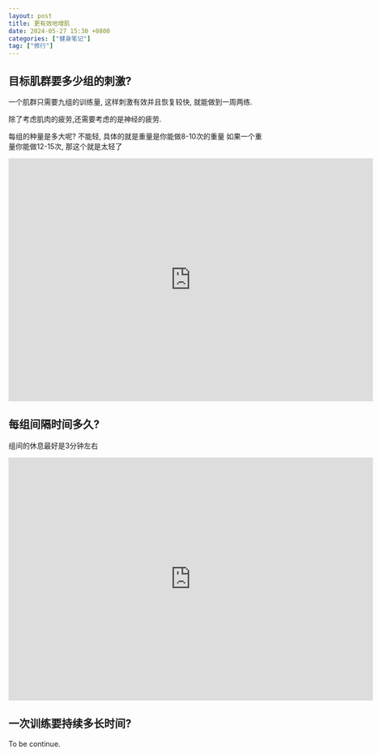 ```yaml
---
layout: post
title: 更有效地增肌
date: 2024-05-27 15:30 +0800
categories: ["健身笔记"]
tag: ["修行"]
---
```




## 目标肌群要多少组的刺激?

一个肌群只需要九组的训练量, 这样刺激有效并且恢复较快, 就能做到一周两练.

除了考虑肌肉的疲劳,还需要考虑的是神经的疲劳.

每组的种量是多大呢? 不能轻, 具体的就是重量是你能做8-10次的重量
如果一个重量你能做12-15次, 那这个就是太轻了
<iframe  width="720" height="480" src="https://www.youtube.com/embed/o4hF1TsJPmA" title="九組的訓練量就夠了?|為什麼練越認真越難進步【肌肉密碼ep13】" frameborder="0" allow="accelerometer; autoplay; clipboard-write; encrypted-media; gyroscope; picture-in-picture; web-share" referrerpolicy="strict-origin-when-cross-origin" allowfullscreen></iframe>

## 每组间隔时间多久?

组间的休息最好是3分钟左右

<iframe width="720" height="480" src="https://www.youtube.com/embed/8eQX_xTlW6U" title="90%的人搞錯訓練方向了｜一個原因讓你增肌卡關｜組間休息的黃金定律【肌肉密碼ep15】" frameborder="0" allow="accelerometer; autoplay; clipboard-write; encrypted-media; gyroscope; picture-in-picture; web-share" referrerpolicy="strict-origin-when-cross-origin" allowfullscreen></iframe>

## 一次训练要持续多长时间?

To be continue.
